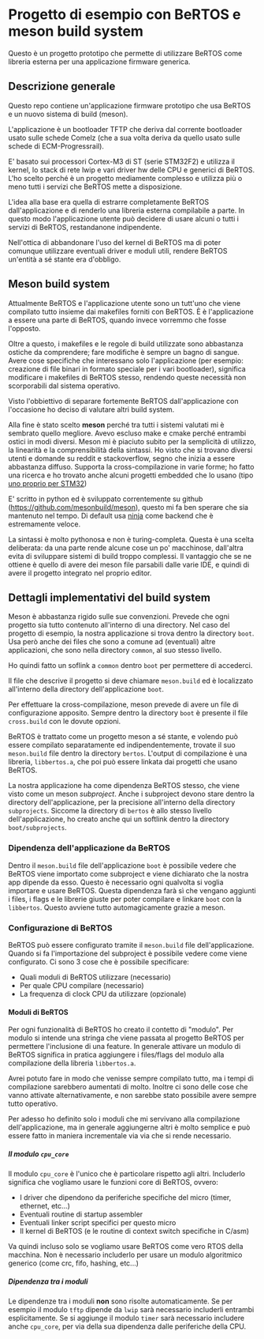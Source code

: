 # Progetto di esempio con BeRTOS e meson build system

Questo è un progetto prototipo che permette di utilizzare BeRTOS come libreria esterna per una applicazione firmware generica.

## Descrizione generale

Questo repo contiene un'applicazione firmware prototipo che usa BeRTOS e un nuovo sistema di build (meson).

L'applicazione è un bootloader TFTP che deriva dal corrente bootloader usato sulle schede Comelz (che a sua volta deriva da quello usato sulle schede di ECM-Progressrail).

E' basato sui processori Cortex-M3 di ST (serie STM32F2) e utilizza il kernel, lo stack di rete lwip e vari driver hw delle CPU e generici di BeRTOS. L'ho scelto perché è un progetto mediamente complesso e utilizza più o meno tutti i servizi che BeRTOS mette a disposizione.

L'idea alla base era quella di estrarre completamente BeRTOS dall'applicazione e di renderlo una libreria esterna compilabile a parte. In questo modo l'applicazione utente può decidere di usare alcuni o tutti i servizi di BeRTOS, restandanone indipendente.

Nell'ottica di abbandonare l'uso del kernel di BeRTOS ma di poter comunque utilizzare eventuali driver e moduli utili, rendere BeRTOS un'entità a sé stante era d'obbligo.

## Meson build system
Attualmente BeRTOS e l'applicazione utente sono un tutt'uno che viene compilato tutto insieme dai makefiles forniti con BeRTOS. È è l'applicazione a essere una parte di BeRTOS, quando invece vorremmo che fosse l'opposto.

Oltre a questo, i makefiles e le regole di build utilizzate sono abbastanza ostiche da comprendere; fare modifiche è sempre un bagno di sangue. Avere cose specifiche che interessano solo l'applicazione (per esempio: creazione di file binari in formato speciale per i vari bootloader), significa modificare i makefiles di BeRTOS stesso, rendendo queste necessità non scorporabili dal sistema operativo.

Visto l'obbiettivo di separare fortemente BeRTOS dall'applicazione con l'occasione ho deciso di valutare altri build system.

Alla fine è stato scelto **meson** perché tra tutti i sistemi valutati mi è sembrato quello megliore. Avevo escluso make e cmake perché entrambi ostici in modi diversi. 
Meson mi è piaciuto subito per la semplicità di utilizzo, la linearità e la comprensibilità della sintassi. Ho visto che si trovano diversi utenti e domande su reddit e stackoverflow, segno che inizia a essere abbastanza diffuso. Supporta la cross-compilazione in varie forme; ho fatto una ricerca e ho trovato anche alcuni progetti embedded che lo usano (tipo [uno proprio per STM32](https://github.com/hwengineer/STM32F3Discovery-meson-example))

E' scritto in python ed è sviluppato correntemente su github (https://github.com/mesonbuild/meson), questo mi fa ben sperare che sia mantenuto nel tempo.
Di default usa [ninja](https://ninja-build.org) come backend che è estremamente veloce.

La sintassi è molto pythonosa e non è turing-completa. Questa è una scelta deliberata: da una parte rende alcune cose un po' macchinose, dall'altra evita di sviluppare sistemi di build troppo complessi. Il vantaggio che se ne ottiene è quello di avere dei meson file parsabili dalle varie IDE, e quindi di avere il progetto integrato nel proprio editor.

## Dettagli implementativi del build system

Meson è abbastanza rigido sulle sue convenzioni. Prevede che ogni progetto sia tutto contenuto all'interno di una directory. Nel caso del progetto di esempio, la nostra applicazione si trova dentro la directory `boot`. Usa però anche dei files che sono a comune ad (eventuali) altre applicazioni, che sono nella directory `common`, al suo stesso livello.

Ho quindi fatto un soflink a `common` dentro `boot` per permettere di accederci.

Il file che descrive il progetto si deve chiamare `meson.build` ed è localizzato all'interno della directory dell'applicazione `boot`.

Per effettuare la cross-compilazione, meson prevede di avere un file di configurazione apposito. Sempre dentro la directory `boot` è presente il file `cross.build` con le dovute opzioni.

BeRTOS è trattato come un progetto meson a sé stante, e volendo può essere compilato separatamente ed indipendentemente, trovate il suo `meson.build` file dentro la directory `bertos`. L'output di compilazione è una libreria, `libbertos.a`, che poi può essere linkata dai progetti che usano BeRTOS.

La nostra applicazione ha come dipendenza BeRTOS stesso, che viene visto come un meson *subproject*.
Anche i subproject devono stare dentro la directory dell'applicazione, per la precisione all'interno della directory `subprojects`. Siccome la directory di `bertos` è allo stesso livello dell'applicazione, ho creato anche qui un softlink dentro la directory `boot/subprojects`.

### Dipendenza dell'applicazione da BeRTOS
Dentro il `meson.build` file dell'applicazione `boot` è possibile vedere che BeRTOS viene importato come subproject e viene dichiarato che la nostra app dipende da esso. Questo è necessario ogni qualvolta si voglia importare e usare BeRTOS. Questa dipendenza farà sì che vengano aggiunti i files, i flags e le librerie giuste per poter compilare e linkare `boot` con la `libbertos`. Questo avviene tutto automagicamente grazie a meson.

### Configurazione di BeRTOS
BeRTOS può essere configurato tramite il `meson.build` file dell'applicazione. Quando si fa l'importazione del subproject è possibile vedere come viene configurato.
Ci sono 3 cose che è possibile specificare:
 - Quali moduli di BeRTOS utilizzare (necessario)
 - Per quale CPU compilare (necessario)
 - La frequenza di clock CPU da utilizzare (opzionale)
 
#### Moduli di BeRTOS
Per ogni funzionalità di BeRTOS ho creato il contetto di "modulo". Per modulo si intende una stringa che viene passata al progetto BeRTOS per permettere l'inclusione di una feature. In generale attivare un modulo di BeRTOS significa in pratica aggiungere i files/flags del modulo alla compilazione della libreria `libbertos.a`. 

Avrei potuto fare in modo che venisse sempre compilato tutto, ma i tempi di compilazione sarebbero aumentati di molto. Inoltre ci sono delle cose che vanno attivate alternativamente, e non sarebbe stato possibile avere sempre tutto operativo.

Per adesso ho definito solo i moduli che mi servivano alla compilazione dell'applicazione, ma in generale aggiungerne altri è molto semplice e può essere fatto in maniera incrementale via via che si rende necessario. 

##### Il modulo `cpu_core`
Il modulo `cpu_core` è l'unico che è particolare rispetto agli altri. Includerlo significa che vogliamo usare le funzioni core di BeRTOS, ovvero:
 - I driver che dipendono da periferiche specifiche del micro (timer, ethernet, etc...)
 - Eventuali routine di startup assembler
 - Eventuali linker script specifici per questo micro
 - Il kernel di BeRTOS (e le routine di context switch specifiche in C/asm)

Va quindi incluso solo se vogliamo usare BeRTOS come vero RTOS della macchina.
Non è necessario includerlo per usare un modulo algoritmico generico (come crc, fifo, hashing, etc...)

##### Dipendenza tra i moduli
Le dipendenze tra i moduli **non** sono risolte automaticamente. Se per esempio il modulo `tftp` dipende da `lwip` sarà necessario includerli entrambi esplicitamente. Se si aggiunge il modulo `timer` sarà necessario includere anche `cpu_core`, per via della sua dipendenza dalle periferiche della CPU.

